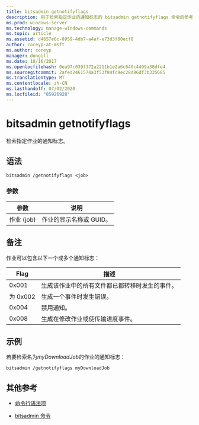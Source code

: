 ```yaml
---
title: bitsadmin getnotifyflags
description: 用于检索指定作业的通知标志的 bitsadmin getnotifyflags 命令的参考文章。
ms.prod: windows-server
ms.technology: manage-windows-commands
ms.topic: article
ms.assetid: d4657e6c-8959-4db7-a4af-e73d3f80ecf8
author: coreyp-at-msft
ms.author: coreyp
manager: dongill
ms.date: 10/16/2017
ms.openlocfilehash: 0ea97c039f372a2211b1e2a6c640c4499a38dfe4
ms.sourcegitcommit: 2afed2461574a3f53f84fc9ec28d86df3b335685
ms.translationtype: MT
ms.contentlocale: zh-CN
ms.lasthandoff: 07/02/2020
ms.locfileid: "85926928"
---
```

# <a name="bitsadmin-getnotifyflags"></a>bitsadmin getnotifyflags

检索指定作业的通知标志。

## <a name="syntax"></a>语法

```
bitsadmin /getnotifyflags <job>
```

### <a name="parameters"></a>参数

| 参数 | 说明 |
| -------------- | -------------- |
| 作业 (job) | 作业的显示名称或 GUID。 |

## <a name="remarks"></a>备注

作业可以包含以下一个或多个通知标志：

| Flag | 描述 |
| ----- | ----- |
| 0x001 | 生成该作业中的所有文件都已都转移时发生的事件。 |
| 为 0x002 | 生成一个事件时发生错误。 |
| 0x004 | 禁用通知。 |
| 0x008 | 生成在修改作业或使传输进度事件。 |

## <a name="examples"></a>示例

若要检索名为*myDownloadJob*的作业的通知标志：

```
bitsadmin /getnotifyflags myDownloadJob
```

## <a name="additional-references"></a>其他参考

- [命令行语法项](command-line-syntax-key.md)

- [bitsadmin 命令](bitsadmin.md)
